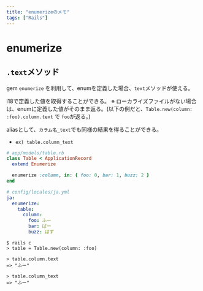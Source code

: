 ```yaml
---
title: "enumerizeのメモ"
tags: ["Rails"]
---
```

# enumerize

## `.text`メソッド
gem `enumerize` を利用して、enumを定義した場合、`text`メソッドが使える。

i18で定義した値を取得することができる。
※ ローカライズファイルがない場合は、enumに定義した値がそのまま返る。(以下の例だと、`Table.new(column: :foo).column.text` で `foo`が返る。)

aliasとして、`カラム名_text`でも同様の結果を得ることができる。
  - `ex) table.column_text`

```ruby
# app/models/table.rb
class Table < ApplicationRecord
  extend Enumerize

  enumerize :column, in: { foo: 0, bar: 1, buzz: 2 }
end

```

```yml
# config/locales/ja.yml
ja:
  enumerize:
    table:
      column:
        foo: ふー
        bar: ばー
        buzz: ばず
```

```shell
$ rails c
> table = Table.new(column: :foo)

> table.column.text
=> "ふー"

> table.column_text
=> "ふー"
```
